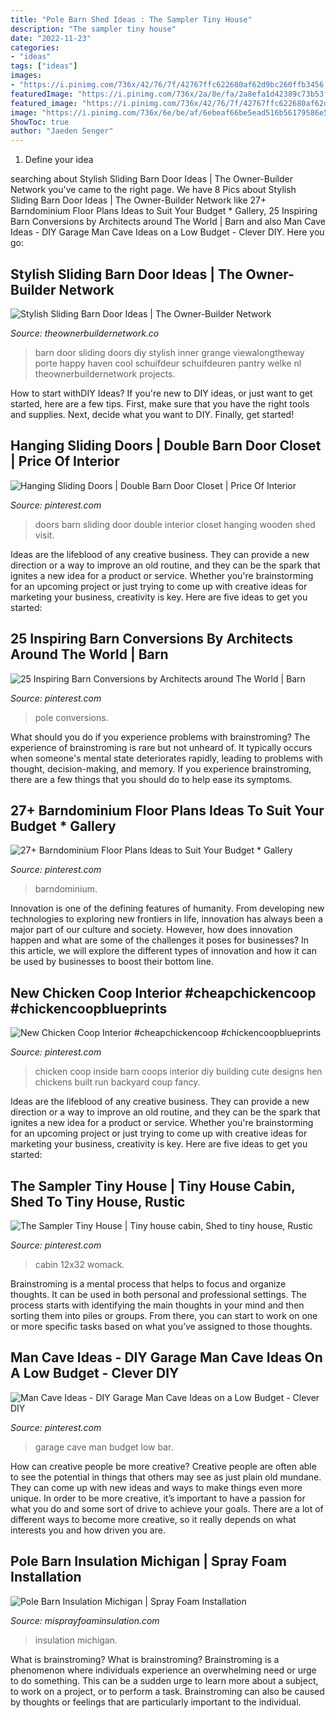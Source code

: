 ```yaml
---
title: "Pole Barn Shed Ideas : The Sampler Tiny House"
description: "The sampler tiny house"
date: "2022-11-23"
categories:
- "ideas"
tags: ["ideas"]
images:
- "https://i.pinimg.com/736x/42/76/7f/42767ffc622680af62d9bc260ffb3456.jpg"
featuredImage: "https://i.pinimg.com/736x/2a/8e/fa/2a8efa1d42389c73b53f1bef16a53a04.jpg"
featured_image: "https://i.pinimg.com/736x/42/76/7f/42767ffc622680af62d9bc260ffb3456.jpg"
image: "https://i.pinimg.com/736x/6e/be/af/6ebeaf66be5ead516b56179586e592b6.jpg"
ShowToc: true
author: "Jaeden Senger"
---
```



1. Define your idea

	

		
searching about Stylish Sliding Barn Door Ideas | The Owner-Builder Network you've came to the right page. We have 8 Pics about Stylish Sliding Barn Door Ideas | The Owner-Builder Network like 27+ Barndominium Floor Plans Ideas to Suit Your Budget * Gallery, 25 Inspiring Barn Conversions by Architects around The World | Barn and also Man Cave Ideas - DIY Garage Man Cave Ideas on a Low Budget - Clever DIY. Here you go:
		
    
## Stylish Sliding Barn Door Ideas | The Owner-Builder Network

<img loading=lazy src="http://theownerbuildernetwork.co/wp-content/uploads/2015/10/Sliding-Barn-Door-Ideas-11.jpg" onerror="this.onerror=null;this.src='https://tse2.mm.bing.net/th?id=OIP.aFcvxjsF59YxeFahQsJCDAHaLG&amp;pid=15.1';" alt="Stylish Sliding Barn Door Ideas | The Owner-Builder Network">

_Source: theownerbuildernetwork.co_

>barn door sliding doors diy stylish inner grange viewalongtheway porte happy haven cool schuifdeur schuifdeuren pantry welke nl theownerbuildernetwork projects. 

	

How to start withDIY Ideas?
If you're new to DIY ideas, or just want to get started, here are a few tips. First, make sure that you have the right tools and supplies. Next, decide what you want to DIY. Finally, get started!

    
## Hanging Sliding Doors | Double Barn Door Closet | Price Of Interior

<img loading=lazy src="https://i.pinimg.com/736x/6e/be/af/6ebeaf66be5ead516b56179586e592b6.jpg" onerror="this.onerror=null;this.src='https://tse4.mm.bing.net/th?id=OIP.4sDnFmTRkN4E4oWBx6m7YwHaLC&amp;pid=15.1';" alt="Hanging Sliding Doors | Double Barn Door Closet | Price Of Interior">

_Source: pinterest.com_

>doors barn sliding door double interior closet hanging wooden shed visit. 

	

Ideas are the lifeblood of any creative business. They can provide a new direction or a way to improve an old routine, and they can be the spark that ignites a new idea for a product or service. Whether you're brainstorming for an upcoming project or just trying to come up with creative ideas for marketing your business, creativity is key. Here are five ideas to get you started: 
    
## 25 Inspiring Barn Conversions By Architects Around The World | Barn

<img loading=lazy src="https://i.pinimg.com/736x/46/9a/bc/469abc128cee1ec2943fd0932866b22d.jpg" onerror="this.onerror=null;this.src='https://tse3.mm.bing.net/th?id=OIP.bhwipdVFI-jDXVCZZtG_ygHaE8&amp;pid=15.1';" alt="25 Inspiring Barn Conversions by Architects around The World | Barn">

_Source: pinterest.com_

>pole conversions. 

	

What should you do if you experience problems with brainstroming?
The experience of brainstroming is rare but not unheard of. It typically occurs when someone's mental state deteriorates rapidly, leading to problems with thought, decision-making, and memory. If you experience brainstroming, there are a few things that you should do to help ease its symptoms.

    
## 27+ Barndominium Floor Plans Ideas To Suit Your Budget * Gallery

<img loading=lazy src="https://i.pinimg.com/736x/dc/5e/86/dc5e86f8db37eda4e65aca49a6f0b5e4.jpg" onerror="this.onerror=null;this.src='https://tse4.mm.bing.net/th?id=OIP.taftmMvsO01VkkstVLTYJQHaLH&amp;pid=15.1';" alt="27+ Barndominium Floor Plans Ideas to Suit Your Budget * Gallery">

_Source: pinterest.com_

>barndominium. 

	

Innovation is one of the defining features of humanity. From developing new technologies to exploring new frontiers in life, innovation has always been a major part of our culture and society. However, how does innovation happen and what are some of the challenges it poses for businesses? In this article, we will explore the different types of innovation and how it can be used by businesses to boost their bottom line.

    
## New Chicken Coop Interior #cheapchickencoop #chickencoopblueprints

<img loading=lazy src="https://i.pinimg.com/736x/2a/8e/fa/2a8efa1d42389c73b53f1bef16a53a04.jpg" onerror="this.onerror=null;this.src='https://tse4.mm.bing.net/th?id=OIP.-TwD36T_LLR4uWaaSTdhrwHaJ3&amp;pid=15.1';" alt="New Chicken Coop Interior #cheapchickencoop #chickencoopblueprints">

_Source: pinterest.com_

>chicken coop inside barn coops interior diy building cute designs hen chickens built run backyard coup fancy. 

	

Ideas are the lifeblood of any creative business. They can provide a new direction or a way to improve an old routine, and they can be the spark that ignites a new idea for a product or service. Whether you're brainstorming for an upcoming project or just trying to come up with creative ideas for marketing your business, creativity is key. Here are five ideas to get you started: 
    
## The Sampler Tiny House | Tiny House Cabin, Shed To Tiny House, Rustic

<img loading=lazy src="https://i.pinimg.com/736x/42/76/7f/42767ffc622680af62d9bc260ffb3456.jpg" onerror="this.onerror=null;this.src='https://tse1.mm.bing.net/th?id=OIP.-aBp5gS2_BCcyIdEHWACuQHaEK&amp;pid=15.1';" alt="The Sampler Tiny House | Tiny house cabin, Shed to tiny house, Rustic">

_Source: pinterest.com_

>cabin 12x32 womack. 

	

Brainstroming is a mental process that helps to focus and organize thoughts. It can be used in both personal and professional settings. The process starts with identifying the main thoughts in your mind and then sorting them into piles or groups. From there, you can start to work on one or more specific tasks based on what you’ve assigned to those thoughts.

    
## Man Cave Ideas - DIY Garage Man Cave Ideas On A Low Budget - Clever DIY

<img loading=lazy src="https://i.pinimg.com/736x/72/4c/b3/724cb304e3c093b4e3dc1e046a463016.jpg" onerror="this.onerror=null;this.src='https://tse4.mm.bing.net/th?id=OIP.m3tDLUFVjfLn9vjD_RJG6wHaHa&amp;pid=15.1';" alt="Man Cave Ideas - DIY Garage Man Cave Ideas on a Low Budget - Clever DIY">

_Source: pinterest.com_

>garage cave man budget low bar. 

	

How can creative people be more creative?
Creative people are often able to see the potential in things that others may see as just plain old mundane. They can come up with new ideas and ways to make things even more unique. In order to be more creative, it’s important to have a passion for what you do and some sort of drive to achieve your goals. There are a lot of different ways to become more creative, so it really depends on what interests you and how driven you are.

    
## Pole Barn Insulation Michigan | Spray Foam Installation

<img loading=lazy src="http://misprayfoaminsulation.com/uploads/1/2/5/6/125690378/mi-spray-foam-insulation-for-pole-barn-05_orig.jpg" onerror="this.onerror=null;this.src='https://tse4.mm.bing.net/th?id=OIP.FO_6t1sipAq6SMq8ZrE-aQHaJ4&amp;pid=15.1';" alt="Pole Barn Insulation Michigan | Spray Foam Installation">

_Source: misprayfoaminsulation.com_

>insulation michigan. 

	

What is brainstroming?
What is brainstroming? Brainstroming is a phenomenon where individuals experience an overwhelming need or urge to do something. This can be a sudden urge to learn more about a subject, to work on a project, or to perform a task. Brainstroming can also be caused by thoughts or feelings that are particularly important to the individual.

